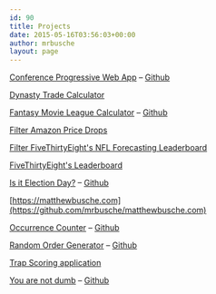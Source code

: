 ```yaml
---
id: 90
title: Projects
date: 2015-05-16T03:56:03+00:00
author: mrbusche
layout: page
---
```


[Conference Progressive Web App](https://matthewbusche.com/pwa) &#8211; [Github](https://github.com/mrbusche/conferencePWA)

[Dynasty Trade Calculator](http://dynastytradecalc.com/) 

[Fantasy Movie League Calculator](https://fmlcalculator.com/) &#8211; [Github](https://github.com/mrbusche/fmlCalculator/)

[Filter Amazon Price Drops](https://github.com/mrbusche/amazonPriceDrops)

[Filter FiveThirtyEight's NFL Forecasting Leaderboard](https://matthewbusche.com/2018/09/30/filtering-five-thirty-eight-nfl-leaderboard/)

[FiveThirtyEight's Leaderboard](https://538-leaderboard.netlify.com/)

[Is it Election Day?](https://isitelectionday.com/) &#8211; [Github](https://github.com/mrbusche/isItElectionDay)

[https://matthewbusche.com](https://github.com/mrbusche/matthewbusche.com)

[Occurrence Counter](https://www.occurrencecounter.com/) &#8211; [Github](https://github.com/mrbusche/occurrenceCounter)

[Random Order Generator](https://randomordergenerator.com/) &#8211; [Github](https://github.com/mrbusche/randomOrder)

[Trap Scoring application](https://github.com/mrbusche/trap-scoring)

[You are not dumb](https://youarenotdumb.com/) &#8211; [Github](https://github.com/mrbusche/youarenotdumb)
